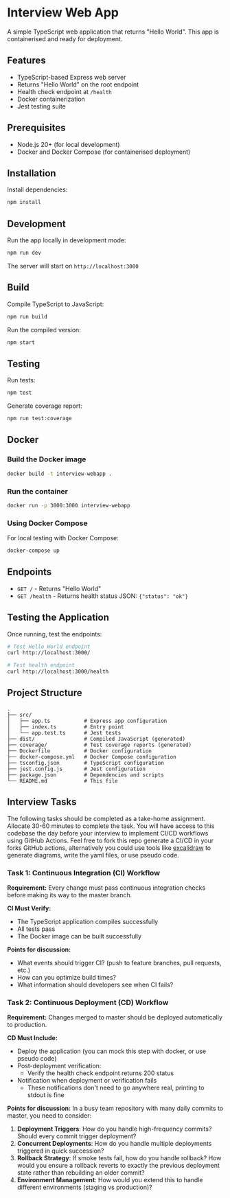 # Interview Web App

A simple TypeScript web application that returns "Hello World". This app is containerised and ready for deployment.

## Features

- TypeScript-based Express web server
- Returns "Hello World" on the root endpoint
- Health check endpoint at `/health`
- Docker containerization
- Jest testing suite

## Prerequisites

- Node.js 20+ (for local development)
- Docker and Docker Compose (for containerised deployment)

## Installation

Install dependencies:

```bash
npm install
```

## Development

Run the app locally in development mode:

```bash
npm run dev
```

The server will start on `http://localhost:3000`

## Build

Compile TypeScript to JavaScript:

```bash
npm run build
```

Run the compiled version:

```bash
npm start
```

## Testing

Run tests:

```bash
npm test
```

Generate coverage report:

```bash
npm run test:coverage
```

## Docker

### Build the Docker image

```bash
docker build -t interview-webapp .
```

### Run the container

```bash
docker run -p 3000:3000 interview-webapp
```

### Using Docker Compose

For local testing with Docker Compose:

```bash
docker-compose up
```


## Endpoints

- `GET /` - Returns "Hello World"
- `GET /health` - Returns health status JSON: `{"status": "ok"}`

## Testing the Application

Once running, test the endpoints:

```bash
# Test Hello World endpoint
curl http://localhost:3000/

# Test health endpoint
curl http://localhost:3000/health
```

## Project Structure

```
.
├── src/
│   ├── app.ts           # Express app configuration
│   ├── index.ts         # Entry point
│   └── app.test.ts      # Jest tests
├── dist/                # Compiled JavaScript (generated)
├── coverage/            # Test coverage reports (generated)
├── Dockerfile           # Docker configuration
├── docker-compose.yml   # Docker Compose configuration
├── tsconfig.json        # TypeScript configuration
├── jest.config.js       # Jest configuration
├── package.json         # Dependencies and scripts
└── README.md            # This file
```

## Interview Tasks

The following tasks should be completed as a take-home assignment. Allocate 30-60 minutes to complete the task.
You will have access to this codebase the day before your interview to implement CI/CD workflows using GitHub Actions.
Feel free to fork this repo generate a CI/CD in your forks GitHub actions, alternatively you could use tools like [excalidraw](https://excalidraw.com/) to generate diagrams, write the yaml files, or use pseudo code.

### Task 1: Continuous Integration (CI) Workflow

**Requirement:**
Every change must pass continuous integration checks before making its way to the master branch.

**CI Must Verify:**
- The TypeScript application compiles successfully
- All tests pass
- The Docker image can be built successfully

**Points for discussion:**
- What events should trigger CI? (push to feature branches, pull requests, etc.)
- How can you optimize build times?
- What information should developers see when CI fails?


### Task 2: Continuous Deployment (CD) Workflow

**Requirement:**
Changes merged to master should be deployed automatically to production.

**CD Must Include:**
- Deploy the application (you can mock this step with docker, or use pseudo code)
- Post-deployment verification:
  - Verify the health check endpoint returns 200 status
- Notification when deployment or verification fails
  - These notifications don't need to go anywhere real, printing to stdout is fine

**Points for discussion:**
In a busy team repository with many daily commits to master, you need to consider:
1. **Deployment Triggers**: How do you handle high-frequency commits? Should every commit trigger deployment?
2. **Concurrent Deployments**: How do you handle multiple deployments triggered in quick succession?
3. **Rollback Strategy**: If smoke tests fail, how do you handle rollback? How would you ensure a rollback reverts to exactly the previous deployment state rather than rebuilding an older commit?
4. **Environment Management**: How would you extend this to handle different environments (staging vs production)?



